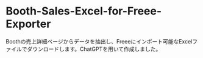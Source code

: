# Booth-Sales-Excel-for-Freee-Exporter
Boothの売上詳細ページからデータを抽出し、Freeeにインポート可能なExcelファイルでダウンロードします。ChatGPTを用いて作成しました。
